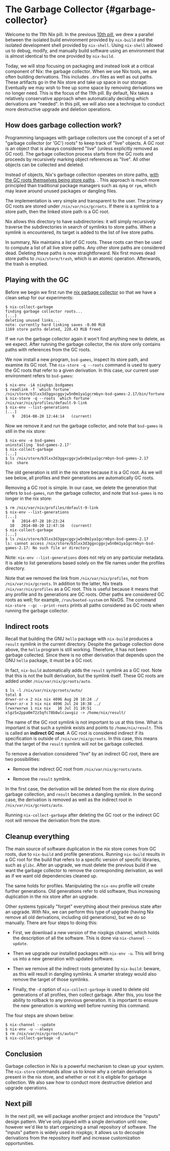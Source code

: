 # The Garbage Collector {#garbage-collector}

Welcome to the 11th Nix pill. In the previous [10th pill](10-developing-with-nix-shell.md), we drew a parallel between the isolated build environment provided by `nix-build` and the isolated development shell provided by `nix-shell`. Using `nix-shell` allowed us to debug, modify, and manually build software using an environment that is almost identical to the one provided by `nix-build`.

Today, we will stop focusing on packaging and instead look at a critical component of Nix: the garbage collector. When we use Nix tools, we are often building derivations. This includes `.drv` files as well as out paths. These artifacts go in the Nix store and take up space in our storage. Eventually we may wish to free up some space by removing derivations we no longer need. This is the focus of the 11th pill. By default, Nix takes a relatively conservative approach when automatically deciding which derivations are "needed". In this pill, we will also see a technique to conduct more destructive upgrade and deletion operations.

## How does garbage collection work?

Programming languages with garbage collectors use the concept of a set of "garbage collector (or 'GC') roots" to keep track of "live" objects. A GC root is an object that is always considered "live" (unless explicitly removed as GC root). The garbage collection process starts from the GC roots and proceeds by recursively marking object references as "live". All other objects can be collected and deleted.

Instead of objects, Nix's garbage collection operates on store paths, [with the GC roots themselves being store paths](https://nix.dev/manual/nix/stable/package-management/garbage-collector-roots). . This approach is much more principled than traditional package managers such as `dpkg` or `rpm`, which may leave around unused packages or dangling files.

The implementation is very simple and transparent to the user. The primary GC roots are stored under `/nix/var/nix/gcroots`. If there is a symlink to a store path, then the linked store path is a GC root.

Nix allows this directory to have subdirectories: it will simply recursively traverse the subdirectories in search of symlinks to store paths. When a symlink is encountered, its target is added to the list of live store paths.

In summary, Nix maintains a list of GC roots. These roots can then be used to compute a list of all live store paths. Any other store paths are considered dead. Deleting these paths is now straightforward. Nix first moves dead store paths to `/nix/store/trash`, which is an atomic operation. Afterwards, the trash is emptied.

## Playing with the GC

Before we begin we first run the [nix garbage collector](https://nix.dev/manual/nix/stable/command-ref/nix-collect-garbage) so that we have a clean setup for our experiments:

```console
$ nix-collect-garbage
finding garbage collector roots...
[...]
deleting unused links...
note: currently hard linking saves -0.00 MiB
1169 store paths deleted, 228.43 MiB freed
```

If we run the garbage collector again it won't find anything new to delete, as we expect. After running the garbage collector, the nix store only contains paths with references from the GC roots.

We now install a new program, `bsd-games`, inspect its store path, and examine its GC root. The `nix-store -q --roots` command is used to query the GC roots that refer to a given derivation. In this case, our current user environment refers to `bsd-games`:

```console
$ nix-env -iA nixpkgs.bsdgames
$ readlink -f `which fortune`
/nix/store/b3lxx3d3ggxcggvjw5n0m1ya1gcrmbyn-bsd-games-2.17/bin/fortune
$ nix-store -q --roots `which fortune`
/nix/var/nix/profiles/default-9-link
$ nix-env --list-generations
[...]
   9   2014-08-20 12:44:14   (current)
```

Now we remove it and run the garbage collector, and note that `bsd-games` is still in the nix store:

```console
$ nix-env -e bsd-games
uninstalling `bsd-games-2.17'
$ nix-collect-garbage
[...]
$ ls /nix/store/b3lxx3d3ggxcggvjw5n0m1ya1gcrmbyn-bsd-games-2.17
bin  share
```

The old generation is still in the nix store because it is a GC root. As we will see below, all profiles and their generations are automatically GC roots.

Removing a GC root is simple. In our case, we delete the generation that refers to `bsd-games`, run the garbage collector, and note that `bsd-games` is no longer in the nix store:

```console
$ rm /nix/var/nix/profiles/default-9-link
$ nix-env --list-generations
[...]
   8   2014-07-28 10:23:24
  10   2014-08-20 12:47:16   (current)
$ nix-collect-garbage
[...]
$ ls /nix/store/b3lxx3d3ggxcggvjw5n0m1ya1gcrmbyn-bsd-games-2.17
ls: cannot access /nix/store/b3lxx3d3ggxcggvjw5n0m1ya1gcrmbyn-bsd-games-2.17: No such file or directory
```

Note: `nix-env --list-generations` does not rely on any particular metadata. It is able to list generations based solely on the file names under the profiles directory.

Note that we removed the link from `/nix/var/nix/profiles`, not from `/nix/var/nix/gcroots`. In addition to the latter, Nix treats `/nix/var/nix/profiles` as a GC root. This is useful because it means that any profile and its generations are GC roots. Other paths are considered GC roots as well; for example, `/run/booted-system` on NixOS. The command `nix-store --gc --print-roots` prints all paths considered as GC roots when running the garbage collector.

## Indirect roots

Recall that building the GNU `hello` package with `nix-build` produces a `result` symlink in the current directory. Despite the garbage collection done above, the `hello` program is still working. Therefore, it has not been garbage collected. Since there is no other derivation that depends upon the GNU `hello` package, it must be a GC root.

In fact, `nix-build` automatically adds the `result` symlink as a GC root. Note that this is not the built derivation, but the symlink itself. These GC roots are added under `/nix/var/nix/gcroots/auto`.

```console
$ ls -l /nix/var/nix/gcroots/auto/
total 8
drwxr-xr-x 2 nix nix 4096 Aug 20 10:24 ./
drwxr-xr-x 3 nix nix 4096 Jul 24 10:38 ../
lrwxrwxrwx 1 nix nix   16 Jul 31 10:51 xlgz5x2ppa0m72z5qfc78b8wlciwvgiz -> /home/nix/result/
```

The name of the GC root symlink is not important to us at this time. What is important is that such a symlink exists and points to `/home/nix/result`. This is called an **indirect GC root**. A GC root is considered indirect if its specification is outside of `/nix/var/nix/gcroots`. In this case, this means that the target of the `result` symlink will not be garbage collected.

To remove a derivation considered "live" by an indirect GC root, there are two possibilities:

- Remove the indirect GC root from `/nix/var/nix/gcroots/auto`.

- Remove the `result` symlink.

In the first case, the derivation will be deleted from the nix store during garbage collection, and `result` becomes a dangling symlink. In the second case, the derivation is removed as well as the indirect root in `/nix/var/nix/gcroots/auto`.

Running `nix-collect-garbage` after deleting the GC root or the indirect GC root will remove the derivation from the store.

## Cleanup everything

The main source of software duplication in the nix store comes from GC roots, due to `nix-build` and profile generations. Running `nix-build` results in a GC root for the build that refers to a specific version of specific libraries, such as `glibc`. After an upgrade, we must delete the previous build if we want the garbage collector to remove the corresponding derivation, as well as if we want old dependencies cleaned up.

The same holds for profiles. Manipulating the `nix-env` profile will create further generations. Old generations refer to old software, thus increasing duplication in the nix store after an upgrade.

Other systems typically "forget" everything about their previous state after an upgrade. With Nix, we can perform this type of upgrade (having Nix remove all old derivations, including old generations), but we do so manually. There are four steps to doing this:

- First, we download a new version of the nixpkgs channel, which holds the description of all the software. This is done via `nix-channel --update`.

- Then we upgrade our installed packages with `nix-env -u`. This will bring us into a new generation with updated software.

- Then we remove all the indirect roots generated by `nix-build`: beware, as this will result in dangling symlinks. A smarter strategy would also remove the target of those symlinks.

- Finally, the `-d` option of `nix-collect-garbage` is used to delete old generations of all profiles, then collect garbage. After this, you lose the ability to rollback to any previous generation. It is important to ensure the new generation is working well before running this command.

The four steps are shown below:

```console
$ nix-channel --update
$ nix-env -u --always
$ rm /nix/var/nix/gcroots/auto/*
$ nix-collect-garbage -d
```

## Conclusion

Garbage collection in Nix is a powerful mechanism to clean up your system. The `nix-store` commands allow us to know why a certain derivation is present in the nix store, and whether or not it is eligible for garbage collection. We also saw how to conduct more destructive deletion and upgrade operations.

## Next pill

In the next pill, we will package another project and introduce the "inputs" design pattern. We've only played with a single derivation until now; however we'd like to start organizing a small repository of software. The "inputs" pattern is widely used in nixpkgs; it allows us to decouple derivations from the repository itself and increase customization opportunities.

